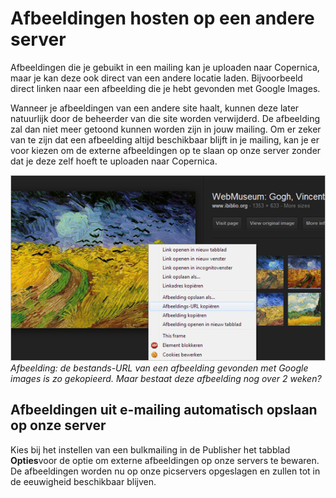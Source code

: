 # Afbeeldingen hosten op een andere server

Afbeeldingen die je gebuikt in een mailing kan je uploaden naar
Copernica, maar je kan deze ook direct van een andere locatie laden.
Bijvoorbeeld direct linken naar een afbeelding die je hebt gevonden met
Google Images.

Wanneer je afbeeldingen van een andere site haalt, kunnen deze later
natuurlijk door de beheerder van die site worden verwijderd. De
afbeelding zal dan niet meer getoond kunnen worden zijn in jouw mailing.
Om er zeker van te zijn dat een afbeelding altijd beschikbaar blijft in
je mailing, kan je er voor kiezen om de externe afbeeldingen op te slaan
op onze server zonder dat je deze zelf hoeft te uploaden naar Copernica.

![](../images/googleimages.png) *Afbeelding: de bestands-URL van een
afbeelding gevonden met Google images is zo gekopieerd. Maar bestaat
deze afbeelding nog over 2 weken?*

## Afbeeldingen uit e-mailing automatisch opslaan op onze server

Kies bij het instellen van een bulkmailing in de Publisher het tabblad **Opties**voor
de optie om externe afbeeldingen op onze servers te bewaren. De
afbeeldingen worden nu op onze picservers opgeslagen en zullen tot in de
eeuwigheid beschikbaar blijven.
